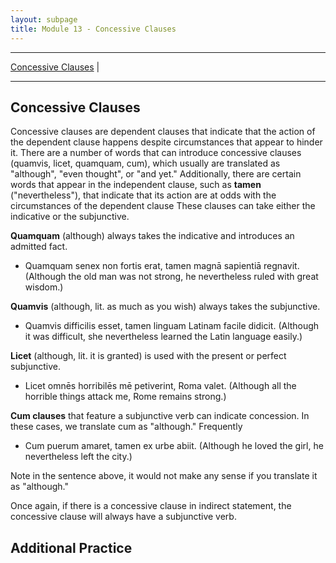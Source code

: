 ```yaml
---
layout: subpage
title: Module 13 - Concessive Clauses
---
```


***

[Concessive Clauses](#concessive-clauses) \|

***

## Concessive Clauses

Concessive clauses are dependent clauses that indicate that the action of the dependent clause happens despite circumstances that appear to hinder it. There are a number of words that can introduce concessive clauses (quamvis, licet, quamquam, cum), which usually are translated as "although", "even thought", or "and yet." Additionally, there are certain words that appear in the independent clause, such as **tamen** ("nevertheless"), that indicate that its action are at odds with the circumstances of the dependent clause These clauses can take either the indicative or the subjunctive.

**Quamquam** (although) always takes the indicative and introduces an admitted fact.

- Quamquam senex non fortis erat, tamen magnā sapientiā regnavit. (Although the old man was not strong, he nevertheless ruled with great wisdom.)

**Quamvis** (although, lit. as much as you wish) always takes the subjunctive.

- Quamvis difficilis esset, tamen linguam Latinam facile didicit. (Although it was difficult, she nevertheless learned the Latin language easily.)

**Licet** (although, lit. it is granted) is used with the present or perfect subjunctive.

- Licet omnēs horribilēs mē petiverint, Roma valet. (Although all the horrible things attack me, Rome remains strong.)

**Cum clauses** that feature a subjunctive verb can indicate concession. In these cases, we translate cum as "although." Frequently

- Cum puerum amaret, tamen ex urbe abiit. (Although he loved the girl, he nevertheless left the city.)

Note in the sentence above, it would not make any sense if you translate it as "although."

Once again, if there is a concessive clause in indirect statement, the concessive clause will always have a subjunctive verb.

## Additional Practice
